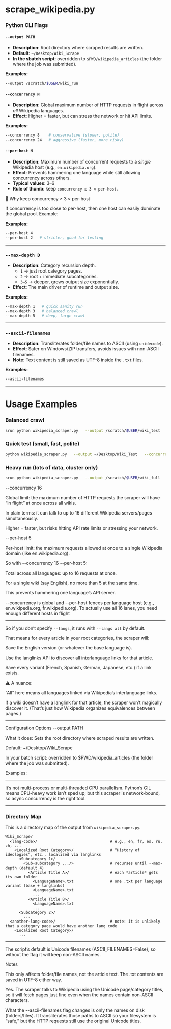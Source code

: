# scrape_wikipedia.py

### Python CLI Flags

#### `--output PATH`
- **Description**: Root directory where scraped results are written.  
- **Default**: `~/Desktop/Wiki_Scrape`  
- **In the sbatch script**: overridden to `$PWD/wikipedia_articles` (the folder where the job was submitted).  

**Examples:**
```bash
--output /scratch/$USER/wiki_run
```

#### `--concurrency N`
- **Description**: Global maximum number of HTTP requests in flight across *all* Wikipedia languages.  
- **Effect**: Higher = faster, but can stress the network or hit API limits.  

**Examples:**
```bash
--concurrency 8    # conservative (slower, polite)
--concurrency 24   # aggressive (faster, more risky)
```

#### `--per-host N`
- **Description**: Maximum number of concurrent requests to a *single* Wikipedia host (e.g., `en.wikipedia.org`).  
- **Effect**: Prevents hammering one language while still allowing concurrency across others.  
- **Typical values**: 3–6  
- **Rule of thumb**: keep `concurrency ≥ 3 × per-host`.

🚦 Why keep concurrency ≥ 3 × per-host

If concurrency is too close to per-host, then one host can easily dominate the global pool.
Example:


**Examples:**
```bash
--per-host 4
--per-host 2   # stricter, good for testing
```

---

### `--max-depth D`
- **Description**: Category recursion depth.  
  - `1` → just root category pages.  
  - `2` → root + immediate subcategories.  
  - `3–5` → deeper, grows output size exponentially.  
- **Effect**: The main driver of runtime and output size.  

**Examples:**
```bash
--max-depth 1   # quick sanity run
--max-depth 3   # balanced crawl
--max-depth 5   # deep, large crawl
```

---

### `--ascii-filenames`
- **Description**: Transliterates folder/file names to ASCII (using `unidecode`).  
- **Effect**: Safer on Windows/ZIP transfers, avoids issues with non-ASCII filenames.  
- **Note**: Text content is still saved as UTF-8 inside the `.txt` files.  

**Examples:**
```bash
--ascii-filenames
```

---

# Usage Examples

### Balanced crawl
```bash
srun python wikipedia_scraper.py   --output /scratch/$USER/wiki_test   --concurrency 16   --per-host 5   --max-depth 3   --ascii-filenames
```

### Quick test (small, fast, polite)
```bash
python wikipedia_scraper.py   --output ~/Desktop/Wiki_Test   --concurrency 8   --per-host 3   --max-depth 1   --ascii-filenames
```

### Heavy run (lots of data, cluster only)
```bash
srun python wikipedia_scraper.py   --output /scratch/$USER/wiki_full   --concurrency 24   --per-host 6   --max-depth 5
```




--concurrency 16

Global limit: the maximum number of HTTP requests the scraper will have “in flight” at once across all wikis.

In plain terms: it can talk to up to 16 different Wikipedia servers/pages simultaneously.

Higher = faster, but risks hitting API rate limits or stressing your network.

--per-host 5

Per-host limit: the maximum requests allowed at once to a single Wikipedia domain (like en.wikipedia.org).

So with --concurrency 16 --per-host 5:

Total across all languages: up to 16 requests at once.

For a single wiki (say English), no more than 5 at the same time.

This prevents hammering one language’s API server.

--concurrency is global and --per-host fences per language host (e.g., en.wikipedia.org, fr.wikipedia.org). To actually use all 16 lanes, you need enough different hosts in flight

-------------

So if you don’t specify `--langs`, it runs with `--langs all` by default.

That means for every article in your root categories, the scraper will:

Save the English version (or whatever the base language is).

Use the langlinks API to discover all interlanguage links for that article.

Save every variant (French, Spanish, German, Japanese, etc.) if a link exists.

⚠️ A nuance:

“All” here means all languages linked via Wikipedia’s interlanguage links.

If a wiki doesn’t have a langlink for that article, the scraper won’t magically discover it. (That’s just how Wikipedia organizes equivalences between pages.)




-------------
Configuration Options
--output PATH

What it does: Sets the root directory where scraped results are written.

Default: ~/Desktop/Wiki_Scrape

In your batch script: overridden to $PWD/wikipedia_articles (the folder where the job was submitted).

Examples:


-----

It’s not multi-process or multi-threaded CPU parallelism. Python’s GIL means CPU-heavy work isn’t sped up; but this scraper is network-bound, so async concurrency is the right tool.




---

### Directory Map 

This is a directory map of the output from `wikipedia_scraper.py`.

```
Wiki_Scrape/
  <lang-code>/                                # e.g., en, fr, es, ru, zh, ...
    <Localized Root Category>/                # “History of ideologies”, etc., localized via langlinks
      <Subcategory 1>/
        <Sub-subcategory .../>                # recurses until --max-depth (default 4)
          <Article Title A>/                  # each *article* gets its own folder
            <LanguageName>.txt                # one .txt per language variant (base + langlinks)
            <LanguageName>.txt
            ...
          <Article Title B>/
            <LanguageName>.txt
            ...
      <Subcategory 2>/
        ...
  <another-lang-code>/                        # note: it is unlikely that a category page would have another lang code
    <Localized Root Category>/
      ...
```

-----


The script’s default is Unicode filenames (ASCII_FILENAMES=False), so without the flag it will keep non-ASCII names.

Notes

This only affects folder/file names, not the article text. The .txt contents are saved in UTF-8 either way.




Yes. The scraper talks to Wikipedia using the Unicode page/category titles, so it will fetch pages just fine even when the names contain non-ASCII characters.

What the --ascii-filenames flag changes is only the names on disk (folders/files). It transliterates those paths to ASCII so your filesystem is “safe,” but the HTTP requests still use the original Unicode titles.
